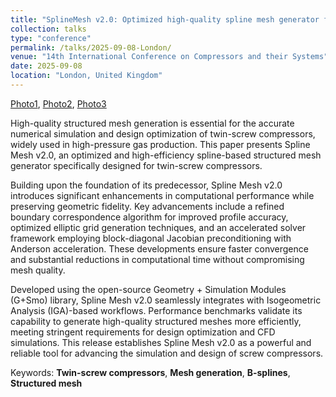 ```yaml
---
title: "SplineMesh v2.0: Optimized high-quality spline mesh generator for twin-screw compressors"
collection: talks
type: "conference"
permalink: /talks/2025-09-08-London/
venue: "14th International Conference on Compressors and their Systems"
date: 2025-09-08
location: "London, United Kingdom"
---
```


<!-- [Slides](../files/pdf/slides/2025-06-28-Leiden/workshop_generaticeAI_2025_Leiden.pdf), -->
[Photo1](../images/talks/2025-09-08-London/collobration.jpg), 
[Photo2](../images/talks/2025-09-08-London/gala_dinner.jpg), 
[Photo3](../images/talks/2025-09-08-London/amazing_evening_with_Matthias.jpg)

High-quality structured mesh generation is essential for the accurate numerical simulation and design optimization of twin-screw compressors, widely used in high-pressure gas production. This paper presents Spline Mesh v2.0, an optimized and high-efficiency spline-based structured mesh generator specifically designed for twin-screw compressors.

Building upon the foundation of its predecessor, Spline Mesh v2.0 introduces significant enhancements in computational performance while preserving geometric fidelity. Key advancements include a refined boundary correspondence algorithm for improved profile accuracy, optimized elliptic grid generation techniques, and an accelerated solver framework employing block-diagonal Jacobian preconditioning with Anderson acceleration. These developments ensure faster convergence and substantial reductions in computational time without compromising mesh quality.

Developed using the open-source Geometry + Simulation Modules (G+Smo) library, Spline Mesh v2.0 seamlessly integrates with Isogeometric Analysis (IGA)-based workflows. Performance benchmarks validate its capability to generate high-quality structured meshes more efficiently, meeting stringent requirements for design optimization and CFD simulations. This release establishes Spline Mesh v2.0 as a powerful and reliable tool for advancing the simulation and design of screw compressors.

Keywords: **Twin-screw compressors**, **Mesh generation**, **B-splines**, **Structured mesh**